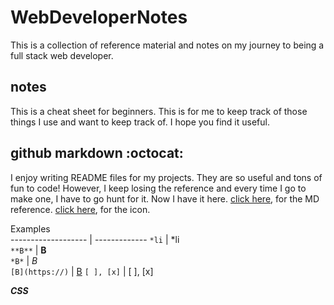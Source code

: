 # WebDeveloperNotes
This is a collection of reference material and notes on my journey to being a full stack web developer. 

## notes

This is a cheat sheet for beginners. This is for me to keep track of those things I use and want to keep track of. I hope you find it useful. 

## github markdown :octocat:

I enjoy writing README files for my projects. They are so useful and tons of fun to code! However, I keep losing the reference and every time I go to make one, I have to go hunt for it. Now I have it here. [click here](https://help.github.com/en/articles/basic-writing-and-formatting-syntax#using-emoji), for the MD reference. [click here](https://www.webfx.com/tools/emoji-cheat-sheet/), for the icon.


 Examples                            
 ------------------- | ------------- 
 ```*li```           | *li           
 ```**B**```         | **B**         
 ```*B*```           | *B*           
 ```[B](https://)``` | [B](https://) 
 ```[ ], [x]```      | [ ], [x]      


***CSS***
